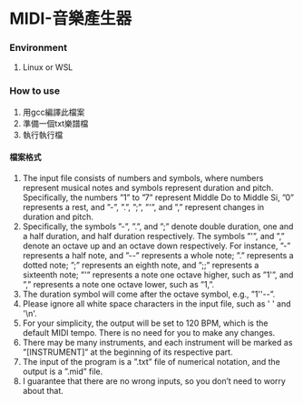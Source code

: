 # MIDI-音樂產生器

### Environment
1. Linux or WSL

### How to use
1. 用gcc編譯此檔案
2. 準備一個txt樂譜檔
3. 執行執行檔

#### 檔案格式
1. The input file consists of numbers and symbols, where numbers represent musical notes and symbols represent duration and pitch. Specifically, the numbers ”1” to ”7” represent Middle Do to Middle Si, ”0” represents a rest, and ”-”, ”.”, ”;”, ”'”, and ”,” represent changes in duration and pitch.
2. Specifically, the symbols ”-”, ”.”, and ”;” denote double duration, one and a half duration, and half duration respectively. The symbols ”'”, and ”,” denote an octave up and an octave down respectively. For instance, ”-” represents a half note, and ”--” represents a whole note; ”.” represents a dotted note; ”;” represents an eighth note, and ”;;” represents a sixteenth note; ”'” represents a note one octave higher, such as ”1'”, and ”,” represents a note one octave lower, such as ”1,”.
3. The duration symbol will come after the octave symbol, e.g., ”1''--”.
4. Please ignore all white space characters in the input file, such as ' ' and '\n'.
5. For your simplicity, the output will be set to 120 BPM, which is the default MIDI tempo. There is no need for you to make any changes.
6. There may be many instruments, and each instrument will be marked as ”[INSTRUMENT]” at the beginning of its respective part.
7. The input of the program is a ”.txt” file of numerical notation, and the output is a ”.mid” file.
8. I guarantee that there are no wrong inputs, so you don’t need to worry about that.
